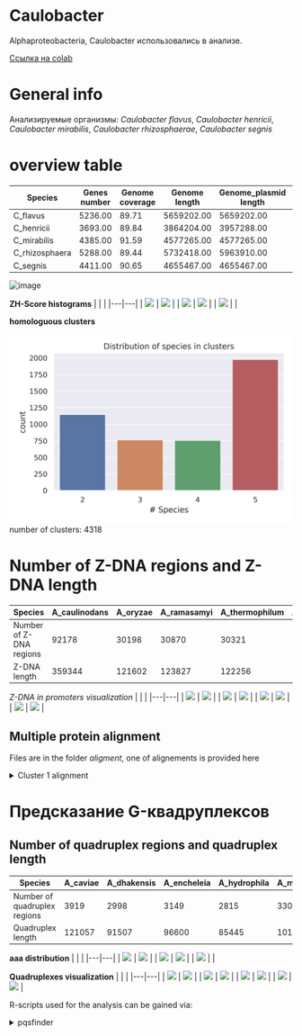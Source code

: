# Caulobacter

Alphaproteobacteria, Caulobacter использовались в анализе.

[Ссылка на colab](https://colab.research.google.com/drive/1_5P72lwLC4ZLEUQdjOeQWWKfvtPD_CWY?usp=sharing)

# General info
Анализируемые организмы: *Caulobacter flavus*, *Caulobacter henricii*, *Caulobacter mirabilis*, *Caulobacter rhizosphaerae*, *Caulobacter segnis*

# overview table

| Species  |  Genes number | Genome coverage | Genome length | Genome_plasmid length | Number of sequences |
|---|--|--|---|--|---|
| C_flavus |	5236.00	| 89.71	| 5659202.00	| 5659202.00 |	1.00 |
| C_henricii |	3693.00	| 89.84	| 3864204.00	| 3957288.00 |	2.00 |
| C_mirabilis |	4385.00	| 91.59 |	4577265.00	| 4577265.00 |	1.00 |
| C_rhizosphaera |	5288.00 |	89.44| 	5732418.00 |	5963910.00 |	2.00 |
| C_segnis |	4411.00 |	90.65 |	4655467.00 |	4655467.00 |	1.00 |


![image](https://user-images.githubusercontent.com/60808830/173884168-0a472a40-c986-4b4b-9c32-9aec366d53da.png)


**ZH-Score histograms**
|   |   |
|---|---|
| ![](./histograms/A_caviae.png) | ![](./histograms/A_dhakensis.png)  |
|  ![](./histograms/A_hydrophila.png) | ![](./histograms/A_encheleia.png)  |
| ![](./histograms/A_media.png)  |  |

**homologuous clusters**

![](./histograms/clusters.png)
number of clusters: 4318


# Number of Z-DNA regions and Z-DNA length

| Species  |  A_caulinodans |	A_oryzae	| A_ramasamyi |	A_thermophilum |	A_thiophilum |
|---|--|--|---|--|---|
| Number of Z-DNA regions| 92178 |	30198 |	30870 |	30321 |	31743 | 
| Z-DNA length  | 359344 |	121602 |	123827 |	122256 |	127340 |



*Z-DNA in promoters visualization*
|   |   |
|---|---|
| ![](./visualization/cluster1.png) | ![](./visualization/cluster2.png)  |
|  ![](./visualization/cluster3.png) | ![](./visualization/cluster4.png)  |
| ![](./visualization/cluster5.png)  | ![](./visualization/cluster6.png)   |
| ![](./visualization/cluster7.png)  | ![](./visualization/cluster8.png)   |


## Multiple protein alignment
Files are in the folder *aligment*, one of alignements is provided here

<details>
<summary>Cluster 1 alignment</summary>

```
WP_042880284.1      MLTVRAARADDLGAIVKLERYCFPPEVAFGRSRWHYLLNQAKGRTLLLQDEKAQVMGYVS
WP_041206513.1      MLTVRAARTDDLGAIVKLERYCFPPEVAFGRSRWHYLLSHARGRTLLLLDEKAQLMGYLS
WP_042651955.1      MLTLRAARTDDLGAIVKLERYCFPPEVAFGRSRWHYLLTQAKGRTLLLLDDKAQLMGYLS
WP_226014131.1      MLTVRAARTDDLGAIVKLERYCFPPEVAFGRSRWHYLLTQAKGRTLLVLDQQEQLMGYLC
WP_024946079.1      MLTVRAARTDDLGAIVKLERYCFPPEVAFGRSRWHYLLTHAKGRTLLVLDQQEQLMGYLC
                    ***:****:*****************************.:*:*****: *:: *:***:.

WP_042880284.1      VLEHKGWDRLIIQTLAIRWTVRRQGWARRLLEQVIREGREAGWGAIRLEVADANPEARTL
WP_041206513.1      VLEHRGWNRLIIQTLAIRWTVRRQGWARRLLEQVIREGREAGWGAIRLEVADANPEAQTL
WP_042651955.1      VLEHRGWDRLVIQTLAIRWTVRRQGWARRMLEQVIQEGRQAGWGAIRLEVADANPEAQTL
WP_226014131.1      LLEHRGWDRLIIQTLAIRWTIRRQGWARRLLEQVVREGKEAGWGAIRLEVGDANEEAQAL
WP_024946079.1      LLEHRGWDRLIIQTLAIRWTIRRQGWARRLLEQVIQEGKEAGWGAIRLEVGDANEEAQAL
                    :***:**:**:*********:********:****::**::**********.*** **::*

WP_042880284.1      YQGLGFRPGVRLPDYYGPGQHAHRLVLALGDERQEPS--
WP_041206513.1      YHGLGFRPRLRLPDYYGPGQHAHRLVLALKQA-------
WP_042651955.1      YQRLGFRPRLRLPDYYGPGLHAHRLVLPLGSGEQGLA--
WP_226014131.1      YRGLGFRPRQKLLDYYGHGQHAHRLVLKLAGERREEERG
WP_024946079.1      YRELGFRPRQKLPDYYGHGQHAHRLVLALKQA-------
                    *: *****  :* **** * ******* *          

```
 
</details>

# Предсказание G-квадруплексов

## Number of quadruplex regions and quadruplex length

| Species  |  A_caviae	| A_dhakensis |	A_encheleia	| A_hydrophila | A_media |
|---|--|--|---|--|---|
| Number of quadruplex regions | 3919	| 2998 |	3149 |	2815 |	3302 | 
| Quadruplex length  | 121057 |	91507 |	96600 |	85445 |	101636 |


**aaa distribution**
|   |   |
|---|---|
| ![](./histograms/A_caviae_quadruplex.png) | ![](./histograms/A_dhakensis_quadruplex.png)  |
| ![](./histograms/A_encheleia_quadruplex.png) | ![](./histograms/A_hydrophila_quadruplex.png)  |
| ![](./histograms/A_media_quadruplex.png)  |  |


**Quadruplexes visualization**
|   |   |
|---|---|
| ![](./visualization/quadruplexes/cluster1.png) | ![](./visualization/quadruplexes/cluster2.png)  |
|  ![](./visualization/quadruplexes/cluster3.png) | ![](./visualization/quadruplexes/cluster4.png)  |
| ![](./visualization/quadruplexes/cluster5.png)  | ![](./visualization/quadruplexes/cluster6.png)   |
| ![](./visualization/quadruplexes/cluster7.png)  | ![](./visualization/quadruplexes/cluster8.png)   |

R-scripts used for the analysis can be gained via:
<details>
<summary>pqsfinder</summary>

```
!wget https://raw.githubusercontent.com/narek01/hse22_project/main/pqsfinder.r
  
```
  
<details>
<summary>configure</summary>
  
```
  
!wget https://raw.githubusercontent.com/narek01/hse22_project/main/configure.r

```
<details>

